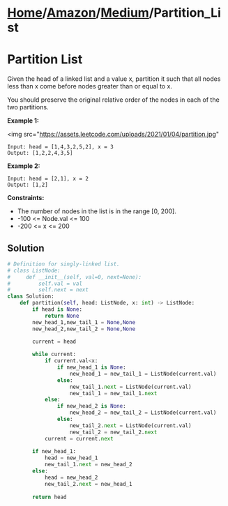 # [Home](./../../..)/[Amazon](./../..)/[Medium](./..)/Partition_List
<h1>Partition List</h1>

<p>
Given the head of a linked list and a value x, partition it such that all nodes less than x come before nodes greater than or equal to x.

You should preserve the original relative order of the nodes in each of the two partitions.

</p>

<b>Example 1:</b>

<img src="https://assets.leetcode.com/uploads/2021/01/04/partition.jpg"

    Input: head = [1,4,3,2,5,2], x = 3
    Output: [1,2,2,4,3,5]
    
<b>Example 2:</b>

    Input: head = [2,1], x = 2
    Output: [1,2]

<b>Constraints:</b>

- The number of nodes in the list is in the range [0, 200].
- -100 <= Node.val <= 100
- -200 <= x <= 200

<h2>Solution</h2>

```python
# Definition for singly-linked list.
# class ListNode:
#     def __init__(self, val=0, next=None):
#         self.val = val
#         self.next = next
class Solution:
    def partition(self, head: ListNode, x: int) -> ListNode:
        if head is None:
            return None
        new_head_1,new_tail_1 = None,None
        new_head_2,new_tail_2 = None,None
        
        current = head

        while current:
            if current.val<x:
                if new_head_1 is None:
                    new_head_1 = new_tail_1 = ListNode(current.val)
                else:
                    new_tail_1.next = ListNode(current.val)
                    new_tail_1 = new_tail_1.next
            else:
                if new_head_2 is None:
                    new_head_2 = new_tail_2 = ListNode(current.val)
                else:
                    new_tail_2.next = ListNode(current.val)
                    new_tail_2 = new_tail_2.next
            current = current.next    
            
        if new_head_1:
            head = new_head_1
            new_tail_1.next = new_head_2
        else:
            head = new_head_2
            new_tail_2.next = new_head_1
        
        return head
```
